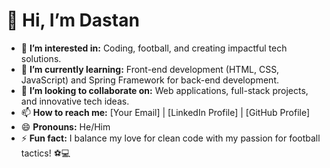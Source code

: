 # 👋 Hi, I’m Dastan

- 👀 **I’m interested in:** Coding, football, and creating impactful tech solutions.  
- 🌱 **I’m currently learning:** Front-end development (HTML, CSS, JavaScript) and Spring Framework for back-end development.  
- 💞️ **I’m looking to collaborate on:** Web applications, full-stack projects, and innovative tech ideas.  
- 📫 **How to reach me:** [Your Email] | [LinkedIn Profile] | [GitHub Profile]  
- 😄 **Pronouns:** He/Him  
- ⚡ **Fun fact:** I balance my love for clean code with my passion for football tactics! ⚽💻  
